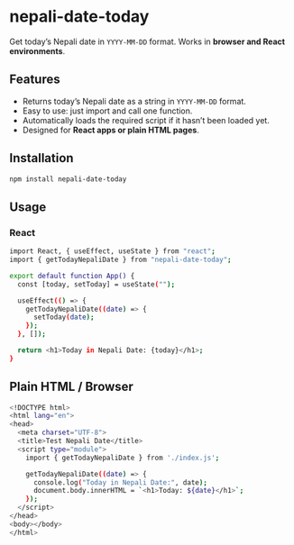 # nepali-date-today

Get today’s Nepali date in `YYYY-MM-DD` format. Works in **browser and React environments**.  

## Features

- Returns today’s Nepali date as a string in `YYYY-MM-DD` format.
- Easy to use: just import and call one function.
- Automatically loads the required script if it hasn’t been loaded yet.
- Designed for **React apps or plain HTML pages**.  

## Installation

```bash
npm install nepali-date-today 

```

## Usage

### React
```bash
import React, { useEffect, useState } from "react";
import { getTodayNepaliDate } from "nepali-date-today";

export default function App() {
  const [today, setToday] = useState("");

  useEffect(() => {
    getTodayNepaliDate((date) => {
      setToday(date);
    });
  }, []);

  return <h1>Today in Nepali Date: {today}</h1>;
}

```

## Plain HTML / Browser
```bash
<!DOCTYPE html>
<html lang="en">
<head>
  <meta charset="UTF-8">
  <title>Test Nepali Date</title>
  <script type="module">
    import { getTodayNepaliDate } from './index.js';

    getTodayNepaliDate((date) => {
      console.log("Today in Nepali Date:", date);
      document.body.innerHTML = `<h1>Today: ${date}</h1>`;
    });
  </script>
</head>
<body></body>
</html>

```









